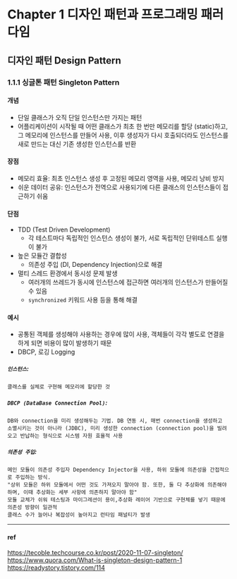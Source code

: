 # Chapter 1 디자인 패턴과 프로그래밍 패러다임 

## 디자인 패턴 Design Pattern

### 1.1.1 싱글톤 패턴 Singleton Pattern
#### 개념
- 단일 클래스가 오직 단일 인스턴스만 가지는 패턴
- 어플리케이션이 시작될 때 어떤 클래스가 최초 한 번만 메모리를 할당 (static)하고, 그 메모리에 인스턴스를 만들어 사용, 이후 생성자가 다시 호출되더라도 인스턴스를 새로 만드는 대신 기존 생성한 인스턴스를 반환
#### 장점
- 메모리 효율: 최초 인스턴스 생성 후 고정된 메모리 영역을 사용, 메모리 낭비 방지
- 쉬운 데이터 공유: 인스턴스가 전역으로 사용되기에 다른 클래스의 인스턴스들이 접근하기 쉬움
#### 단점
- TDD (Test Driven Development)
  - 각 테스트마다 독립적인 인스턴스 생성이 불가, 서로 독립적인 단위테스트 실행이 불가
- 높은 모듈간 결합성
    -  의존성 주입 (DI, Dependency Injection)으로 해결
 - 멀티 스레드 환경에서 동시성 문제 발생
   - 여러개의 쓰레드가 동시에 인스턴스에 접근하면 여러개의 인스턴스가 만들어질 수 있음
   - `synchronized` 키워드 사용 등을 통해 해결
#### 예시
- 공통된 객체를 생성해야 사용하는 경우에 많이 사용, 객체들이 각각 별도로 연결을 하게 되면 비용이 많이 발생하기 때문
- DBCP, 로깅 Logging
  
##### `인스턴스`: 
	클래스를 실체로 구현해 메모리에 할당한 것

##### `DBCP (DataBase Connection Pool)`: 
	DB와 connection을 미리 생성해두는 기법. DB 연동 시, 매번 connection을 생성하고 소멸시키는 것이 아니라 (JDBC), 미리 생성한 connection (connection pool)을 빌려오고 반납하는 형식으로 시스템 자원 효율적 사용
 
##### `의존성 주입`: 
    메인 모듈이 의존성 주입자 Dependency Injector을 사용, 하위 모듈에 의존성을 간접적으로 주입하는 방식. 
    "상위 모듈은 하위 모듈에서 어떤 것도 가져오지 말아야 함. 또한, 둘 다 추상화에 의존해야 하며, 이때 추상화는 세부 사항에 의존하지 말아야 함"
    모듈 교체가 쉬워 테스팅과 마이그레션이 용이,추상화 레이어 기반으로 구현체를 넣기 때문에 의존성 방향이 일관적
    클래스 수가 늘어나 복잡성이 높아지고 런타임 패널티가 발생

***


#### ref

https://tecoble.techcourse.co.kr/post/2020-11-07-singleton/
https://www.quora.com/What-is-singleton-design-pattern-1
https://readystory.tistory.com/114